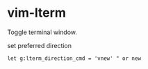 # vim-lterm

Toggle terminal window.

set preferred direction

```vim
let g:lterm_direction_cmd = 'vnew' " or new
```

